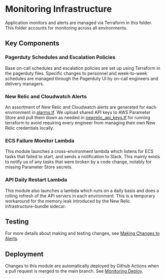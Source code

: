 # Monitoring Infrastructure

Application monitors and alerts are managed via Terraform in this folder. This folder accounts for monitoring across all environments.

## Key Components

### Pagerduty Schedules and Escalation Policies

Base on-call schedules and escalation policies are set up using Terraform in the pagerduty files. Specific changes to personnel and week-to-week schedules are managed through the Pagerduty UI by on-call engineers and delivery managers.

### New Relic and Cloudwatch Alerts

An assortment of New Relic and Cloudwatch alerts are generated for each environment in [alarms.tf](./alarms.tf). We upload shared API keys to AWS Parameter Store and pull them down as needed in [newrelic_api_keys.tf](./newrelic_api_keys.tf) for running terraform to avoid requiring every engineer from managing their own New Relic credentials locally.

### ECS Failure Monitor Lambda

This module launches a cross-environment lambda which listens for ECS tasks that failed to start, and sends a notification to Slack. This mainly exists to notify us of any tasks that were broken by a code change, notably for missing Parameter Store secrets.

### API Daily Restart Lambda

This module also launches a lambda which runs on a daily basis and does a rolling refresh of the API servers in each environment. This is a temporary workaround for the memory leak introduced by the New Relic infrastructure-bundle sidecar.

## Testing

For more details about making and testing changes, see [Making Changes to Alerts](../../docs/infra/4-making-changes-to-alerts.md).

## Deployment

Changes to this module are automatically deployed by Github Actions when a pull request is merged to the main branch. See [Monitoring Deploy](https://github.com/EOLWD/pfml/actions/workflows/monitoring-deploy.yml).

